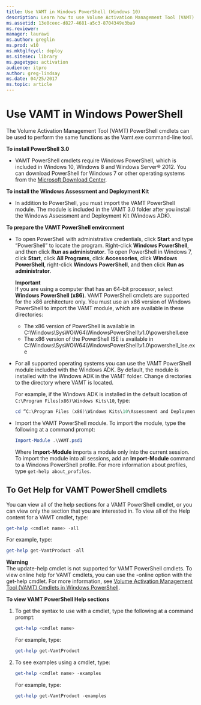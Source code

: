 ```yaml
---
title: Use VAMT in Windows PowerShell (Windows 10)
description: Learn how to use Volume Activation Management Tool (VAMT) PowerShell cmdlets to perform the same functions as the Vamt.exe command-line tool.
ms.assetid: 13e0ceec-d827-4681-a5c3-8704349e3ba9
ms.reviewer: 
manager: laurawi
ms.author: greglin
ms.prod: w10
ms.mktglfcycl: deploy
ms.sitesec: library
ms.pagetype: activation
audience: itpro
author: greg-lindsay
ms.date: 04/25/2017
ms.topic: article
---
```


# Use VAMT in Windows PowerShell

The Volume Activation Management Tool (VAMT) PowerShell cmdlets can be used to perform the same functions as the Vamt.exe command-line tool.

**To install PowerShell 3.0**
- VAMT PowerShell cmdlets require Windows PowerShell, which is included in Windows 10, Windows 8 and Windows Server® 2012. You can download PowerShell for Windows 7 or other operating systems from the [Microsoft Download Center](https://go.microsoft.com/fwlink/p/?LinkId=218356).

**To install the Windows Assessment and Deployment Kit**
- In addition to PowerShell, you must import the VAMT PowerShell module. The module is included in the VAMT 3.0 folder after you install the Windows Assessment and Deployment Kit (Windows ADK).

**To prepare the VAMT PowerShell environment**
- To open PowerShell with administrative credentials, click **Start** and type “PowerShell” to locate the program. Right-click **Windows PowerShell**, and then click **Run as administrator**. To open PowerShell in Windows 7, click **Start**, click **All Programs**, click **Accessories**, click **Windows PowerShell**, right-click **Windows PowerShell**, and then click **Run as administrator**.

  **Important**  
  If you are using a computer that has an 64-bit processor, select **Windows PowerShell (x86)**. VAMT PowerShell cmdlets are supported for the x86 architecture only. You must use an x86 version of Windows PowerShell to import the VAMT module, which are available in these directories:
  -   The x86 version of PowerShell is available in C:\\Windows\\SysWOW64\\WindowsPowerShell\\v1.0\\powershell.exe
  -   The x86 version of the PowerShell ISE is available in C:\\Windows\\SysWOW64\\WindowsPowerShell\\v1.0\\powershell\_ise.exe
- For all supported operating systems you can use the VAMT PowerShell module included with the Windows ADK. By default, the module is installed with the Windows ADK in the VAMT folder. Change directories to the directory where VAMT is located.

  For example, if the Windows ADK is installed in the default location of `C:\Program Files(x86)\Windows Kits\10`, type:
    
  ``` powershell
  cd “C:\Program Files (x86)\Windows Kits\10\Assessment and Deployment Kit\VAMT 3.0”
  ```
- Import the VAMT PowerShell module. To import the module, type the following at a command prompt:
  ``` powershell
  Import-Module .\VAMT.psd1
  ```
  Where **Import-Module** imports a module only into the current session. To import the module into all sessions, add an **Import-Module** command to a Windows PowerShell profile. For more information about profiles, type `get-help about_profiles`.

## To Get Help for VAMT PowerShell cmdlets

You can view all of the help sections for a VAMT PowerShell cmdlet, or you can view only the section that you are interested in. To view all of the Help content for a VAMT cmdlet, type:
``` powershell
get-help <cmdlet name> -all
```
For example, type:
``` powershell
get-help get-VamtProduct -all
```

**Warning**  
The update-help cmdlet is not supported for VAMT PowerShell cmdlets. To view online help for VAMT cmdlets, you can use the -online option with the get-help cmdlet. For more information, see [Volume Activation Management Tool (VAMT) Cmdlets in Windows PowerShell](https://docs.microsoft.com/powershell/module/vamt).

**To view VAMT PowerShell Help sections**

1. To get the syntax to use with a cmdlet, type the following at a command prompt:
   ``` powershell
   get-help <cmdlet name>
   ```
   For example, type:
   ``` powershell
   get-help get-VamtProduct 
   ```
2. To see examples using a cmdlet, type:
   ``` powershell
   get-help <cmdlet name> -examples
   ```
   For example, type:
   ``` powershell
   get-help get-VamtProduct -examples
   ```
